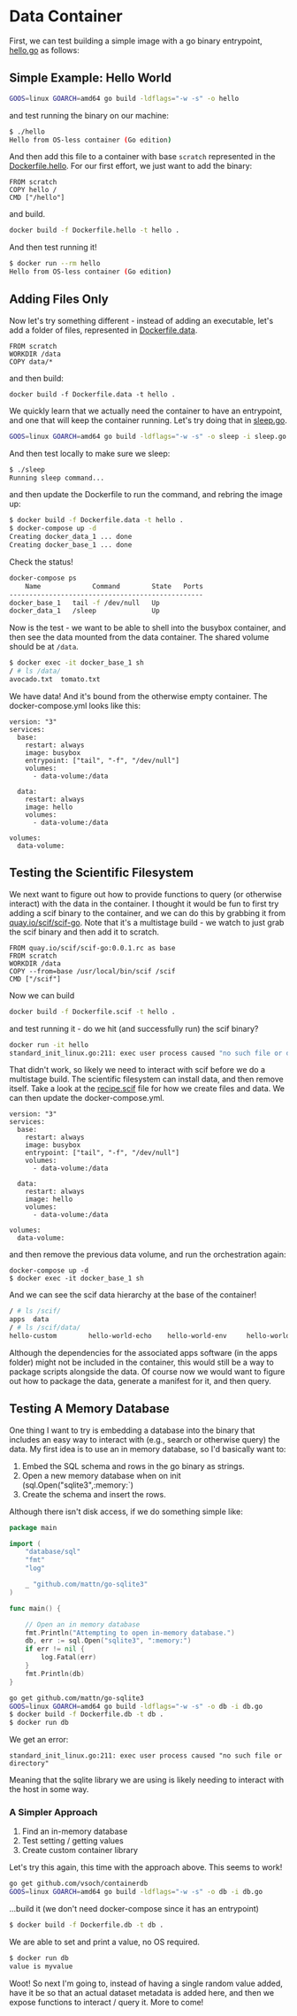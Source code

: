 # Data Container

First, we can test building a simple image with a go binary entrypoint, [hello.go](hello.go)
as follows:

## Simple Example: Hello World

```bash
GOOS=linux GOARCH=amd64 go build -ldflags="-w -s" -o hello
```
and test running the binary on our machine:

```bash
$ ./hello 
Hello from OS-less container (Go edition)
```

And then add this file to a container with base `scratch` represented in the
[Dockerfile.hello](Dockerfile.hello). For our first effort, we just want to
add the binary:

```
FROM scratch
COPY hello /
CMD ["/hello"]
```

and build.

```bash
docker build -f Dockerfile.hello -t hello .
```

And then test running it!

```bash
$ docker run --rm hello
Hello from OS-less container (Go edition)
```

## Adding Files Only

Now let's try something different - instead of adding an executable, let's
add a folder of files, represented in [Dockerfile.data](Dockerfile.data).

```
FROM scratch
WORKDIR /data
COPY data/*
```

and then build:

```
docker build -f Dockerfile.data -t hello .
```

We quickly learn that we actually need the container to have an entrypoint,
and one that will keep the container running. Let's try doing that in
[sleep.go](sleep.go).

```bash
GOOS=linux GOARCH=amd64 go build -ldflags="-w -s" -o sleep -i sleep.go
```

And then test locally to make sure we sleep:

```bash
$ ./sleep 
Running sleep command...

```
and then update the Dockerfile to run the command, and rebring the image up:

```bash
$ docker build -f Dockerfile.data -t hello .
$ docker-compose up -d
Creating docker_data_1 ... done
Creating docker_base_1 ... done
```

Check the status!

```bash
docker-compose ps
    Name             Command        State   Ports
-------------------------------------------------
docker_base_1   tail -f /dev/null   Up           
docker_data_1   /sleep              Up  
```

Now is the test - we want to be able to shell into the busybox container,
and then see the data mounted from the data container. The shared volume should
be at `/data`.

```bash
$ docker exec -it docker_base_1 sh
/ # ls /data/
avocado.txt  tomato.txt
```

We have data! And it's bound from the otherwise empty container. The docker-compose.yml
looks like this:

```
version: "3"
services:
  base:
    restart: always
    image: busybox
    entrypoint: ["tail", "-f", "/dev/null"]
    volumes:
      - data-volume:/data

  data:
    restart: always
    image: hello
    volumes:
      - data-volume:/data

volumes:
  data-volume:
```

## Testing the Scientific Filesystem

We next want to figure out how to provide functions to query (or otherwise interact)
with the data in the container. I thought it would be fun to first try
adding a scif binary to the container, and we can do this by grabbing
it from [quay.io/scif/scif-go](https://quay.io/repository/scif/scif-go?tab=tags).
Note that it's a multistage build - we watch to just grab the scif
binary and then add it to scratch.

```
FROM quay.io/scif/scif-go:0.0.1.rc as base
FROM scratch
WORKDIR /data
COPY --from=base /usr/local/bin/scif /scif
CMD ["/scif"]
```

Now we can build

```bash
docker build -f Dockerfile.scif -t hello .
```

and test running it - do we hit (and successfully run) the scif binary?

```bash
docker run -it hello
standard_init_linux.go:211: exec user process caused "no such file or directory"
```

That didn't work, so likely we need to interact with scif before we do a multistage
build. The scientific filesystem can install data, and then remove itself. Take
a look at the [recipe.scif](recipe.scif) file for how we create files and data.
We can then update the docker-compose.yml.

```
version: "3"
services:
  base:
    restart: always
    image: busybox
    entrypoint: ["tail", "-f", "/dev/null"]
    volumes:
      - data-volume:/data

  data:
    restart: always
    image: hello
    volumes:
      - data-volume:/data

volumes:
  data-volume:
```

and then remove the previous data volume, and run the orchestration again:

```bsah
docker-compose up -d
$ docker exec -it docker_base_1 sh
```

And we can see the scif data hierarchy at the base of the container!
```bash
/ # ls /scif/
apps  data
/ # ls /scif/data/
hello-custom        hello-world-echo    hello-world-env     hello-world-script
```
Although the dependencies for the associated apps software (in the apps folder)
might not be included in the container, this would still be a way to package
scripts alongside the data. Of course now we would want to figure out how to
package the data, generate a manifest for it, and then query.

## Testing A Memory Database

One thing I want to try is embedding a database into the binary that includes
an easy way to interact with (e.g., search or otherwise query) the data.
My first idea is to use an in memory database, so I'd basically want to:

 1. Embed the SQL schema and rows in the go binary as strings.
 2. Open a new memory database when on init (sql.Open("sqlite3",:memory:`)
 3. Create the schema and insert the rows.

Although there isn't disk access, if we do something simple like:

```go
package main

import (
    "database/sql"
    "fmt"
    "log"

    _ "github.com/mattn/go-sqlite3"
)

func main() {

    // Open an in memory database
    fmt.Println("Attempting to open in-memory database.")
    db, err := sql.Open("sqlite3", ":memory:")
    if err != nil {
        log.Fatal(err)
    }
    fmt.Println(db)
}
```

```bash
go get github.com/mattn/go-sqlite3
GOOS=linux GOARCH=amd64 go build -ldflags="-w -s" -o db -i db.go
$ docker build -f Dockerfile.db -t db .
$ docker run db
```

We get an error:

```
standard_init_linux.go:211: exec user process caused "no such file or directory"
```
Meaning that the sqlite library we are using is likely needing to interact with
the host in some way.

### A Simpler Approach

1. Find an in-memory database
2. Test setting / getting values
3. Create custom container library

Let's try this again, this time with the approach above. This seems to work!

```bash
go get github.com/vsoch/containerdb
GOOS=linux GOARCH=amd64 go build -ldflags="-w -s" -o db -i db.go
```

...build it (we don't need docker-compose since it has an entrypoint)

```bash
$ docker build -f Dockerfile.db -t db .
```

We are able to set and print a value, no OS required.

```bash
$ docker run db
value is myvalue
```

Woot! So next I'm going to, instead of having a single random value added,
have it be so that an actual dataset metadata is added here, and then we expose
functions to interact / query it.  More to come!
